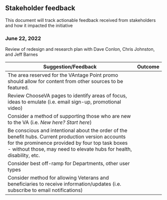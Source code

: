 ## Stakeholder feedback

This document will track actionable feedback received from stakeholders and how it impacted the initiative

### June 22, 2022
Review of redesign and research plan with Dave Conlon, Chris Johnston, and Jeff Barnes

| Suggestion/Feedback | Outcome |
|---	|	---
| The area reserved for the VAntage Point promo should allow for content from other sources to be featured. | |
| Review ChooseVA pages to identify areas of focus, ideas to emulate (i.e. email sign-up, promotional video) | |
| Consider a method of supporting those who are new to the VA (i.e. _New here? Start here_) | |
| Be conscious and intentional about the order of the benefit hubs. Current production version accounts for the prominence provided by four top task boxes - without those, may need to elevate hubs for health, disability, etc. |  |
| Consider best off-ramp for Departments, other user types | |
| Consider method for allowing Veterans and beneficiaries to receive information/updates (i.e. subscribe to email notifications) | |
